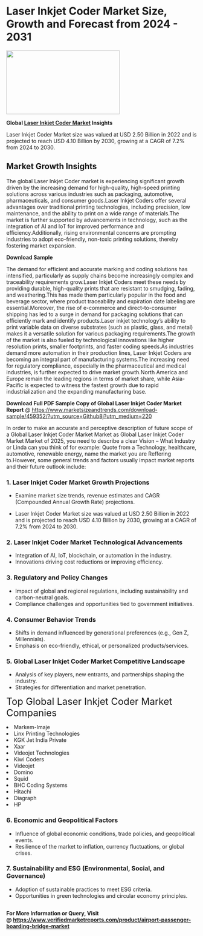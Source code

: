<H1>Laser Inkjet Coder Market Size, Growth and Forecast from 2024 - 2031</H1><img class="aligncenter size-medium wp-image-584254" src="https://thirdeyenews.in/wp-content/uploads/2024/09/Global-Market-Research-300x168.jpeg" alt="" width="300" height="168" /><p><strong>Global&nbsp;<a href="https://www.marketsizeandtrends.com/download-sample/459352/?utm_source=Github8j?utm_medium=220">Laser Inkjet Coder Market</a> Insights</strong></p><p>Laser Inkjet Coder Market size was valued at USD 2.50 Billion in 2022 and is projected to reach USD 4.10 Billion by 2030, growing at a CAGR of 7.2% from 2024 to 2030.</p><p><h2>Market Growth Insights</h2> The global Laser Inkjet Coder market is experiencing significant growth driven by the increasing demand for high-quality, high-speed printing solutions across various industries such as packaging, automotive, pharmaceuticals, and consumer goods.Laser Inkjet Coders offer several advantages over traditional printing technologies, including precision, low maintenance, and the ability to print on a wide range of materials.The market is further supported by advancements in technology, such as the integration of AI and IoT for improved performance and efficiency.Additionally, rising environmental concerns are prompting industries to adopt eco-friendly, non-toxic printing solutions, thereby fostering market expansion.<p><strong>Download Sample</strong></p> The demand for efficient and accurate marking and coding solutions has intensified, particularly as supply chains become increasingly complex and traceability requirements grow.Laser Inkjet Coders meet these needs by providing durable, high-quality prints that are resistant to smudging, fading, and weathering.This has made them particularly popular in the food and beverage sector, where product traceability and expiration date labeling are essential.Moreover, the rise of e-commerce and direct-to-consumer shipping has led to a surge in demand for packaging solutions that can efficiently mark and identify products.Laser inkjet technology’s ability to print variable data on diverse substrates (such as plastic, glass, and metal) makes it a versatile solution for various packaging requirements.The growth of the market is also fueled by technological innovations like higher resolution prints, smaller footprints, and faster coding speeds.As industries demand more automation in their production lines, Laser Inkjet Coders are becoming an integral part of manufacturing systems.The increasing need for regulatory compliance, especially in the pharmaceutical and medical industries, is further expected to drive market growth.North America and Europe remain the leading regions in terms of market share, while Asia-Pacific is expected to witness the fastest growth due to rapid industrialization and the expanding manufacturing base.<p><span class=""><strong>Download Full PDF Sample Copy of Global Laser Inkjet Coder Market Report</strong> @ <a href="https://www.marketsizeandtrends.com/download-sample/459352/?utm_source=Github8j?utm_medium=220" target="_blank">https://www.marketsizeandtrends.com/download-sample/459352/?utm_source=Github8j?utm_medium=220</a></span></p><p>In order to make an accurate and perceptive description of future scope of a Global&nbsp;Laser Inkjet Coder Market Market as Global&nbsp;Laser Inkjet Coder Market Market of 2025, you need to describe a clear Vision &ndash; What Industry or Linda can you think of for example: Quote from a Technology, healthcare, automotive, renewable energy, name the market you are Reffering to.However, some general trends and factors usually impact market reports and their future outlook include:</p><h3>1.&nbsp;<strong>Laser Inkjet Coder Market Growth Projections</strong></h3><ul><li>Examine market size trends, revenue estimates and CAGR (Compounded Annual Growth Rate) projections.</li><li><p>Laser Inkjet Coder Market size was valued at USD 2.50 Billion in 2022 and is projected to reach USD 4.10 Billion by 2030, growing at a CAGR of 7.2% from 2024 to 2030.</p></li></ul><h3>2.&nbsp;<strong>Laser Inkjet Coder Market Technological Advancements</strong></h3><ul><li>Integration of AI, IoT, blockchain, or automation in the industry.</li><li>Innovations driving cost reductions or improving efficiency.</li></ul><h3>3.&nbsp;<strong>Regulatory and Policy Changes</strong></h3><ul><li>Impact of global and regional regulations, including sustainability and carbon-neutral goals.</li><li>Compliance challenges and opportunities tied to government initiatives.</li></ul><h3>4.&nbsp;<strong>Consumer Behavior Trends</strong></h3><ul><li>Shifts in demand influenced by generational preferences (e.g., Gen Z, Millennials).</li><li>Emphasis on eco-friendly, ethical, or personalized products/services.</li></ul><h3>5.&nbsp;<strong>Global Laser Inkjet Coder Market Competitive Landscape</strong></h3><ul><li>Analysis of key players, new entrants, and partnerships shaping the industry.</li><li>Strategies for differentiation and market penetration.</li></ul><p data-pm-slice="1 1 []"><span style="color: inherit; font-family: inherit; font-size: 25px;">Top Global Laser Inkjet Coder Market Companies</span></p><div class="" data-test-id=""><p><li>Markem-Imaje</li><li> Linx Printing Technologies</li><li> KGK Jet India Private</li><li> Xaar</li><li> Videojet Technologies</li><li> Kiwi Coders</li><li> Videojet</li><li> Domino</li><li> Squid</li><li> BHC Coding Systems</li><li> Hitachi</li><li> Diagraph</li><li> HP</li></p></div><h3>6.&nbsp;<strong>Economic and Geopolitical Factors</strong></h3><ul><li>Influence of global economic conditions, trade policies, and geopolitical events.</li><li>Resilience of the market to inflation, currency fluctuations, or global crises.</li></ul><h3>7.&nbsp;<strong>Sustainability and ESG (Environmental, Social, and Governance)</strong></h3><ul><li>Adoption of sustainable practices to meet ESG criteria.</li><li>Opportunities in green technologies and circular economy principles.</li></ul><h2><strong style="font-size: 14px;">For More Information or Query, Visit @&nbsp;</strong><a style="background-color: #ffffff; font-size: 14px;" href="https://www.marketsizeandtrends.com/report/laser-inkjet-coder-market/" target="_blank">https://www.verifiedmarketreports.com/product/airport-passenger-boarding-bridge-market</a></h2>